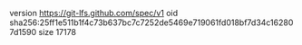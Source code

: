 version https://git-lfs.github.com/spec/v1
oid sha256:25ff1e511b1f4c73b637bc7c7252de5469e719061fd018bf7d34c162807d1590
size 17178
